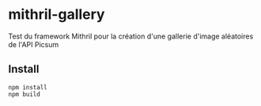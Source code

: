 # mithril-gallery

Test du framework Mithril pour la création d'une gallerie d'image aléatoires de l'API Picsum

## Install

```shell
npm install
npm build
```
